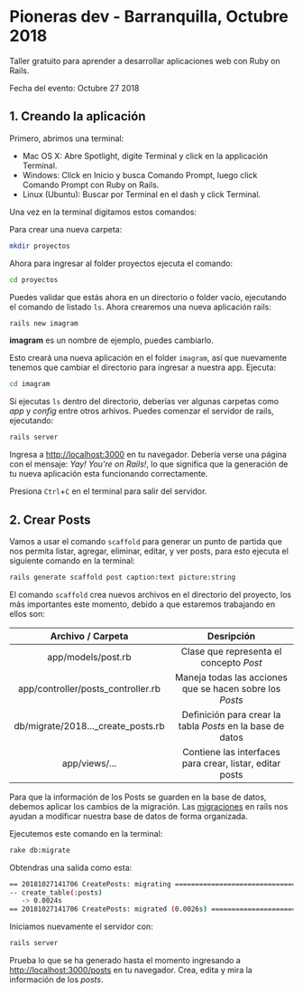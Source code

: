 # Pioneras dev - Barranquilla, Octubre 2018

Taller gratuito para aprender a desarrollar aplicaciones web con Ruby on Rails.

Fecha del evento: Octubre 27 2018

## 1. Creando la aplicación

Primero, abrimos una terminal:

- Mac OS X: Abre Spotlight, digite Terminal y click en la applicación Terminal.
- Windows: Click en Inicio y busca Comando Prompt, luego click Comando Prompt con Ruby on Rails.
- Linux (Ubuntu): Buscar por Terminal en el dash y click Terminal.

Una vez en la terminal digitamos estos comandos:

Para crear una nueva carpeta:

```sh
mkdir proyectos
```

Ahora para ingresar al folder proyectos ejecuta el comando:

```sh
cd proyectos
```

Puedes validar que estás ahora en un directorio o folder vacío, ejecutando el comando de listado  `ls`.
Ahora crearemos una nueva aplicación rails:

```sh
rails new imagram
``` 
 **imagram** es un nombre de ejemplo, puedes cambiarlo.

Esto creará una nueva aplicación en el folder `imagram`, así que nuevamente tenemos 
que cambiar el directorio para ingresar a nuestra app. Ejecuta:

```sh
cd imagram
```

Si ejecutas `ls` dentro del directorio, deberías ver algunas carpetas como _app_ y _config_ entre otros arhivos.
Puedes comenzar el servidor de rails, ejecutando:

```sh
rails server
```
Ingresa a [http://localhost:3000](http://localhost:3000) en tu navegador.  Debería verse una 
página con el mensaje:  _Yay! You're on Rails!_, lo que significa que la generación de tu nueva aplicación esta funcionando correctamente.

Presiona `Ctrl`+`C` en el terminal para salir del servidor.


## 2. Crear Posts

Vamos a usar el comando `scaffold` para generar un punto de partida que nos permita listar, agregar, eliminar, editar, y ver posts, para esto ejecuta el siguiente comando en la terminal:

```sh
rails generate scaffold post caption:text picture:string
```
El comando `scaffold` crea nuevos archivos en el directorio del proyecto, los más importantes este momento, debido a que estaremos trabajando en ellos son:

| Archivo / Carpeta                   | Desripción                                                 |
|:----------------------------------: |:----------------------------------------------------------:|
| app/models/post.rb                  | Clase que representa el concepto _Post_                    |
| app/controller/posts_controller.rb  | Maneja todas las acciones que se hacen sobre los _Posts_       |
| db/migrate/2018..._create_posts.rb  | Definición para crear la tabla _Posts_ en la base de datos |
| app/views/...                       | Contiene las interfaces para crear, listar, editar posts   |


Para que la información de los Posts se guarden en la base de datos, debemos aplicar los cambios de la migración. Las [migraciones](https://edgeguides.rubyonrails.org/active_record_migrations.html) en rails nos ayudan a modificar nuestra base de datos de forma organizada.

Ejecutemos este comando en la terminal:

```sh
rake db:migrate
```

Obtendras una salida como esta:

```sh
== 20181027141706 CreatePosts: migrating ======================================
-- create_table(:posts)
   -> 0.0024s
== 20181027141706 CreatePosts: migrated (0.0026s) =============================
```

 Iniciamos nuevamente el servidor con:
```sh
rails server
```

Prueba lo que se ha generado hasta el momento ingresando a [http://localhost:3000/posts](http://localhost:3000/posts) en tu navegador.
Crea,  edita y mira la información de los _posts_.
